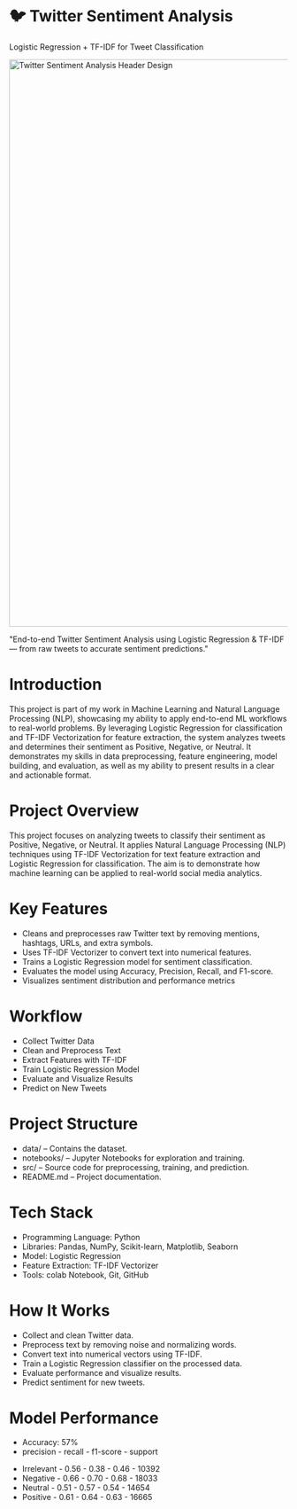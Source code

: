# 🐦 Twitter Sentiment Analysis
Logistic Regression + TF-IDF for Tweet Classification

<img width="1536" height="1024" alt="Twitter Sentiment Analysis Header Design" src="https://github.com/user-attachments/assets/b74a4ee4-2d9d-45cc-a742-57cdc9afaa93" />


"End-to-end Twitter Sentiment Analysis using Logistic Regression & TF-IDF — from raw tweets to accurate sentiment predictions."

# Introduction
This project is part of my work in Machine Learning and Natural Language Processing (NLP), showcasing my ability to apply end-to-end ML workflows to real-world problems.
By leveraging Logistic Regression for classification and TF-IDF Vectorization for feature extraction, the system analyzes tweets and determines their sentiment as Positive, Negative, or Neutral.
It demonstrates my skills in data preprocessing, feature engineering, model building, and evaluation, as well as my ability to present results in a clear and actionable format.

# Project Overview
This project focuses on analyzing tweets to classify their sentiment as Positive, Negative, or Neutral.
It applies Natural Language Processing (NLP) techniques using TF-IDF Vectorization for text feature extraction and Logistic Regression for classification.
The aim is to demonstrate how machine learning can be applied to real-world social media analytics.

# Key Features
* Cleans and preprocesses raw Twitter text by removing mentions, hashtags, URLs, and extra symbols.
* Uses TF-IDF Vectorizer to convert text into numerical features.
* Trains a Logistic Regression model for sentiment classification.
* Evaluates the model using Accuracy, Precision, Recall, and F1-score.
* Visualizes sentiment distribution and performance metrics

# Workflow
* Collect Twitter Data
* Clean and Preprocess Text
* Extract Features with TF-IDF
* Train Logistic Regression Model
* Evaluate and Visualize Results
* Predict on New Tweets

# Project Structure
* data/ – Contains the dataset.
* notebooks/ – Jupyter Notebooks for exploration and training.
* src/ – Source code for preprocessing, training, and prediction.
* README.md – Project documentation.

# Tech Stack
* Programming Language: Python
* Libraries: Pandas, NumPy, Scikit-learn, Matplotlib, Seaborn
* Model: Logistic Regression
* Feature Extraction: TF-IDF Vectorizer
* Tools: colab Notebook, Git, GitHub

# How It Works
* Collect and clean Twitter data.
* Preprocess text by removing noise and normalizing words.
* Convert text into numerical vectors using TF-IDF.
* Train a Logistic Regression classifier on the processed data.
* Evaluate performance and visualize results.
* Predict sentiment for new tweets.

# Model Performance
* Accuracy: 57%
*  precision      - recall    -  f1-score     - support

 - Irrelevant     -  0.56     -  0.38       -  0.46    - 10392
 -  Negative      -  0.66     -  0.70       -  0.68    - 18033
 -   Neutral      -  0.51     -  0.57       -  0.54    - 14654
 -   Positive     -  0.61     -  0.64       -  0.63    - 16665

